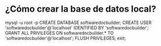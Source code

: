 # ¿Cómo crear la base de datos local?

mysql -u root -p
CREATE DATABASE softwaredocbuilder;
CREATE USER 'softwaredocbuilder'@'localhost' IDENTIFIED BY 'softwaredocbuilder';
GRANT ALL PRIVILEGES ON softwaredocbuilder.* TO 'softwaredocbuilder'@'localhost';
FLUSH PRIVILEGES;
exit;
